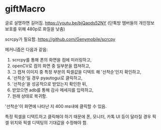 # giftMacro

글로 설명하면 길어짐. https://youtu.be/bjQaods52NY (단톡방 멤버들의 개인정보 보호를 위해 480p로 화질을 낮춤)

scrcpy가 필요함. https://github.com/Genymobile/scrcpy

메커니즘은 다음과 같음:
1. scrcpy를 통해 폰의 화면을 컴에 미러링하고, 
2. openCV로 컴의 화면 중 일부분을 캡쳐하고, 
3. 그 캡쳐 이미지 중 특정 부분의 픽셀값을 디텍트 해 '선착순'인지 확인하고, 
4. '선착순'일 경우 pyautogui로 클릭하고, 
5. '선착순'을 성공적으로 받았는지 확인한 뒤, 
6. 받았으면 adb를 통해 감사 메세지를 입력하고, 
7. 원래 상태로 복귀함.

'선착순'이 화면에 나타난 지 400 ms내에 클릭할 수 있음.

특정 픽셀을 디텍트하고 클릭해야 하기 때문에 폰, 모니터, 카톡 UI 등이 달라질 경우 픽셀 위치와 픽셀 디텍팅의 기대값을 수정해야 함.

